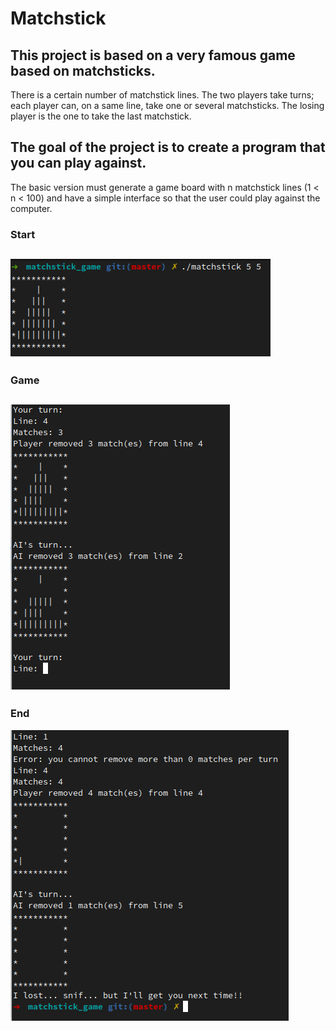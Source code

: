 # Matchstick
## This project is based on a very famous game based on matchsticks.
There is a certain number of matchstick lines.
The two players take turns; each player can, on a same line, take one or several matchsticks.
The losing player is the one to take the last matchstick.

## The goal of the project is to create a program that you can play against.
The basic version must generate a game board with n matchstick lines (1 < n < 100) and have a simple interface so that the user could play against the computer.

### Start
![](img/start.png)
--------------------------
### Game
![](img/game.png)
--------------------------
### End
![](img/end.png)
